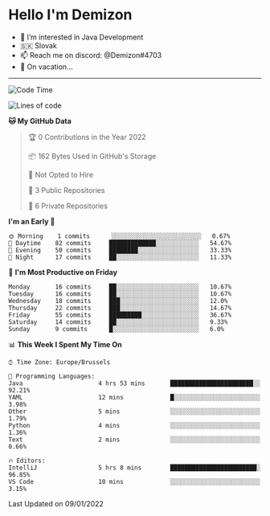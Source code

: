 # Hello I'm Demizon
- 👀 I’m interested in Java Development
- 🇸🇰 Slovak
- 📫 Reach me on discord: @Demizon#4703
- 🧳 On vacation...
<hr>

<!--START_SECTION:waka-->
![Code Time](http://img.shields.io/badge/Code%20Time-161%20hrs%2014%20mins-blue)

![Lines of code](https://img.shields.io/badge/From%20Hello%20World%20I%27ve%20Written-8%20Thousand%20lines%20of%20code-blue)

**🐱 My GitHub Data** 

> 🏆 0 Contributions in the Year 2022
 > 
> 📦 162 Bytes Used in GitHub's Storage 
 > 
> 🚫 Not Opted to Hire
 > 
> 📜 3 Public Repositories 
 > 
> 🔑 6 Private Repositories  
 > 
**I'm an Early 🐤** 

```text
🌞 Morning    1 commits      ░░░░░░░░░░░░░░░░░░░░░░░░░   0.67% 
🌆 Daytime    82 commits     █████████████░░░░░░░░░░░░   54.67% 
🌃 Evening    50 commits     ████████░░░░░░░░░░░░░░░░░   33.33% 
🌙 Night      17 commits     ██░░░░░░░░░░░░░░░░░░░░░░░   11.33%

```
📅 **I'm Most Productive on Friday** 

```text
Monday       16 commits     ██░░░░░░░░░░░░░░░░░░░░░░░   10.67% 
Tuesday      16 commits     ██░░░░░░░░░░░░░░░░░░░░░░░   10.67% 
Wednesday    18 commits     ███░░░░░░░░░░░░░░░░░░░░░░   12.0% 
Thursday     22 commits     ███░░░░░░░░░░░░░░░░░░░░░░   14.67% 
Friday       55 commits     █████████░░░░░░░░░░░░░░░░   36.67% 
Saturday     14 commits     ██░░░░░░░░░░░░░░░░░░░░░░░   9.33% 
Sunday       9 commits      █░░░░░░░░░░░░░░░░░░░░░░░░   6.0%

```


📊 **This Week I Spent My Time On** 

```text
⌚︎ Time Zone: Europe/Brussels

💬 Programming Languages: 
Java                     4 hrs 53 mins       ███████████████████████░░   92.21% 
YAML                     12 mins             █░░░░░░░░░░░░░░░░░░░░░░░░   3.98% 
Other                    5 mins              ░░░░░░░░░░░░░░░░░░░░░░░░░   1.79% 
Python                   4 mins              ░░░░░░░░░░░░░░░░░░░░░░░░░   1.36% 
Text                     2 mins              ░░░░░░░░░░░░░░░░░░░░░░░░░   0.66%

🔥 Editors: 
IntelliJ                 5 hrs 8 mins        ████████████████████████░   96.85% 
VS Code                  10 mins             ░░░░░░░░░░░░░░░░░░░░░░░░░   3.15%

```


 Last Updated on 09/01/2022
<!--END_SECTION:waka-->
